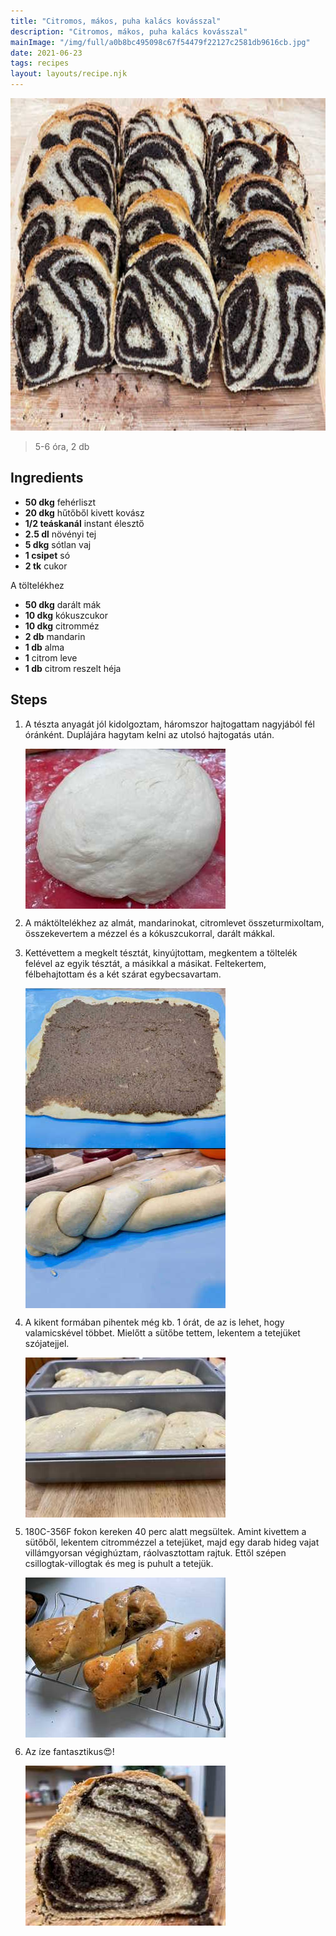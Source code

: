 ```yaml
---
title: "Citromos, mákos, puha kalács kovásszal"
description: "Citromos, mákos, puha kalács kovásszal"
mainImage: "/img/full/a0b8bc495098c67f54479f22127c2581db9616cb.jpg"
date: 2021-06-23
tags: recipes
layout: layouts/recipe.njk
---
```

                            
<p align="center"><a href="https://cookpad.com/hu/receptek/15161264-citromos-makos-puha-kalacs-kovasszal" rel="Recipe source page"><img width="751" height="532" src="/img/full/a0b8bc495098c67f54479f22127c2581db9616cb.jpg"/></a></p>

> 5-6 óra, 2 db 

## Ingredients
* **50 dkg** fehérliszt
* **20 dkg** hűtőből kivett kovász
* **1/2 teáskanál** instant élesztő
* **2.5 dl** növényi tej
* **5 dkg** sótlan vaj
* **1 csipet** só
* **2 tk** cukor

A töltelékhez
* **50 dkg** darált mák
* **10 dkg** kókuszcukor
* **10 dkg** citromméz
* **2 db** mandarin
* **1 db** alma
* **1** citrom leve
* **1 db** citrom reszelt héja

## Steps

1. A tészta anyagát jól kidolgoztam, háromszor hajtogattam nagyjából fél óránként. Duplájára hagytam kelni az utolsó hajtogatás után.
 
    <p><img width="320" height="256" align="left" src="/img/full/88f723927ea09e92da0b5909ad91a6ff1c424cae.jpg"/></p><div style="clear: both"/>

2. A máktöltelékhez az almát, mandarinokat, citromlevet összeturmixoltam, összekevertem a mézzel és a kókuszcukorral, darált mákkal.
 
    <div style="clear: both"/>

3. Kettévettem a megkelt tésztát, kinyújtottam, megkentem a töltelék felével az egyik tésztát, a másikkal a másikat. Feltekertem, félbehajtottam és a két szárat egybecsavartam.
 
    <p><img width="320" height="256" align="left" src="/img/full/6fa7f780fadf5063d1c5301a560a450ef53b44f3.jpg"/></p><p><img width="320" height="256" align="left" src="/img/full/b193a71ec0fa6ad45b55dc47a8b85124521b1300.jpg"/></p><div style="clear: both"/>

4. A kikent formában pihentek még kb. 1 órát, de az is lehet, hogy valamicskével többet. Mielőtt a sütőbe tettem, lekentem a tetejüket szójatejjel.
 
    <p><img width="320" height="256" align="left" src="/img/full/caac58aeed6305f9a3277126e9fb4f497d18b972.jpg"/></p><div style="clear: both"/>

5. 180C-356F fokon kereken 40 perc alatt megsültek. Amint kivettem a sütőből, lekentem citrommézzel a tetejüket, majd egy darab hideg vajat villámgyorsan végighúztam, ráolvasztottam rajtuk. Ettől szépen csillogtak-villogtak és meg is puhult a tetejük.
 
    <p><img width="320" height="256" align="left" src="/img/full/a871ea0437e74a92423501dc8910514273c07bf6.jpg"/></p><div style="clear: both"/>

6. Az íze fantasztikus😍!
 
    <p><img width="320" height="256" align="left" src="/img/full/34743613153f633e05c49c53c76b28143f9b62e4.jpg"/></p><div style="clear: both"/>

